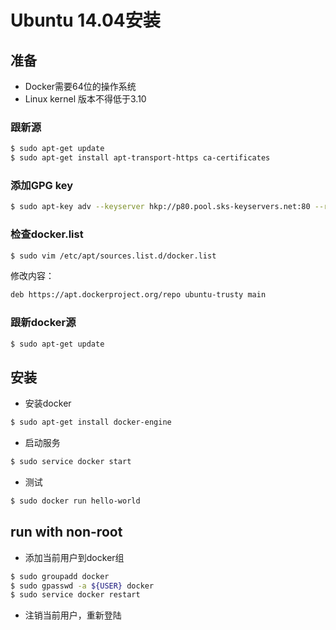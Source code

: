 # Ubuntu 14.04安装
## 准备
- Docker需要64位的操作系统
- Linux kernel 版本不得低于3.10

### 跟新源
```bash
$ sudo apt-get update
$ sudo apt-get install apt-transport-https ca-certificates
```

### 添加GPG key
```bash
$ sudo apt-key adv --keyserver hkp://p80.pool.sks-keyservers.net:80 --recv-keys 58118E89F3A912897C070ADBF76221572C52609D
```

### 检查docker.list
```bash
$ sudo vim /etc/apt/sources.list.d/docker.list 
```
修改内容：
```bash
deb https://apt.dockerproject.org/repo ubuntu-trusty main
```

### 跟新docker源
```bash
$ sudo apt-get update
```

## 安装
- 安装docker
```bash
$ sudo apt-get install docker-engine
```

- 启动服务
```bash
$ sudo service docker start
```

- 测试
```bash
$ sudo docker run hello-world
```

## run with non-root
- 添加当前用户到docker组
```bash
$ sudo groupadd docker
$ sudo gpasswd -a ${USER} docker
$ sudo service docker restart
```

- 注销当前用户，重新登陆




